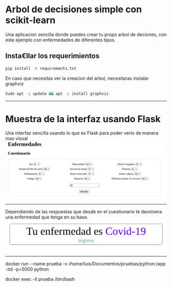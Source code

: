 # Arbol de decisiones simple con scikit-learn
Una aplicacion sencilla donde puedes crear tu propo arbol de deciones, con este ejemplo con enfermedades de diferentes tipos.

## Insta€llar los requerimientos

```python
pip install -r requirements.txt
```

En caso que necesitas ver la creacion del arbol, necesitaras instalar graphviz

```bash
Sudo apt -y update && apt -y install graphviz
```
<hr>

# Muestra de la interfaz usando Flask
Una interfaz sencilla usando lo que es Flask para poder verlo de manera mas visual
<img src="github/interfaz.png" alt="Interfaz">
<hr>
Dependiendo de las respuestas que desde en el cuestionario te devolvera una enfermedad que tenga en su base.
<img src="github/respuesta.png" alt="Respuesta">
<hr>

docker run --name prueba -v /home/luis/Documentos/pruebas/python:/app -itd -p=5000 python

docker exec -it prueba /bin/bash 

